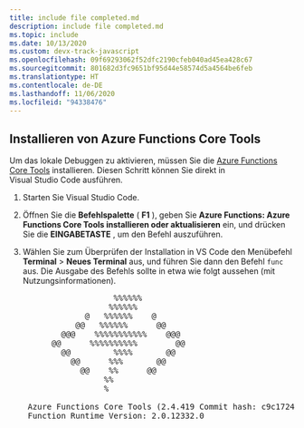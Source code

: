 ```yaml
---
title: include file completed.md
description: include file completed.md
ms.topic: include
ms.date: 10/13/2020
ms.custom: devx-track-javascript
ms.openlocfilehash: 09f69293062f52dfc2190cfeb040ad45ea428c67
ms.sourcegitcommit: 801682d3fc9651bf95d44e58574d5a4564be6feb
ms.translationtype: HT
ms.contentlocale: de-DE
ms.lasthandoff: 11/06/2020
ms.locfileid: "94338476"
---
```

## <a name="install-the-azure-functions-core-tools"></a>Installieren von Azure Functions Core Tools

Um das lokale Debuggen zu aktivieren, müssen Sie die [Azure Functions Core Tools](https://github.com/Azure/azure-functions-core-tools) installieren. Diesen Schritt können Sie direkt in Visual Studio Code ausführen.

1. Starten Sie Visual Studio Code.

1. Öffnen Sie die **Befehlspalette** ( **F1** ), geben Sie **Azure Functions: Azure Functions Core Tools installieren oder aktualisieren** ein, und drücken Sie die **EINGABETASTE** , um den Befehl auszuführen.

1. Wählen Sie zum Überprüfen der Installation in VS Code den Menübefehl **Terminal** > **Neues Terminal** aus, und führen Sie dann den Befehl `func` aus. Die Ausgabe des Befehls sollte in etwa wie folgt aussehen (mit Nutzungsinformationen).

    <pre>
                      %%%%%%
                     %%%%%%
                @   %%%%%%    @
              @@   %%%%%%      @@
           @@@    %%%%%%%%%%%    @@@
         @@      %%%%%%%%%%        @@
           @@         %%%%       @@
             @@      %%%       @@
               @@    %%      @@
                    %%
                    %

    Azure Functions Core Tools (2.4.419 Commit hash: c9c1724d002bd90b2e6b41393915ea3a26bcf0ce)
    Function Runtime Version: 2.0.12332.0
    </pre>